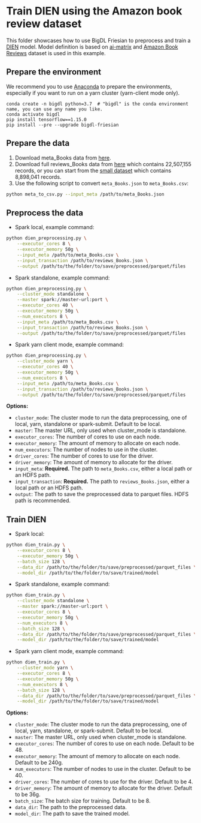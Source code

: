 # Train DIEN using the Amazon book review dataset
This folder showcases how to use BigDL Friesian to preprocess and train a [DIEN](https://arxiv.org/pdf/1809.03672.pdf) model. 
Model definition is based on [ai-matrix](https://github.com/alibaba/ai-matrix/tree/master/macro_benchmark/DIEN) and
[Amazon Book Reviews](http://snap.stanford.edu/data/amazon/productGraph/categoryFiles/reviews_Books.json.gz) dataset is used in this example.

## Prepare the environment
We recommend you to use [Anaconda](https://www.anaconda.com/distribution/#linux) to prepare the environments, especially if you want to run on a yarn cluster (yarn-client mode only).
```
conda create -n bigdl python=3.7  # "bigdl" is the conda environment name, you can use any name you like.
conda activate bigdl
pip install tensorflow==1.15.0
pip install --pre --upgrade bigdl-friesian
```

## Prepare the data
1. Download meta_Books data from [here](http://snap.stanford.edu/data/amazon/productGraph/categoryFiles/meta_Books.json.gz). 
2. Download full reviews_Books data from [here](http://snap.stanford.edu/data/amazon/productGraph/categoryFiles/reviews_Books.json.gz) which contains 22,507,155 records, or you can start from the [small dataset](http://snap.stanford.edu/data/amazon/productGraph/categoryFiles/reviews_Books_5.json.gz) which contains 8,898,041 records.
3. Use the following script to convert `meta_Books.json` to `meta_Books.csv`:
```bash
python meta_to_csv.py --input_meta /path/to/meta_Books.json
```

## Preprocess the data  
* Spark local, example command:
```bash
python dien_preprocessing.py \
    --executor_cores 8 \
    --executor_memory 50g \
    --input_meta /path/to/meta_Books.csv \
    --input_transaction /path/to/reviews_Books.json \
    --output /path/to/the/folder/to/save/preprocessed/parquet/files
```

* Spark standalone, example command:
```bash
python dien_preprocessing.py \
    --cluster_mode standalone \
    --master spark://master-url:port \
    --executor_cores 40 \
    --executor_memory 50g \
    --num_executors 8 \
    --input_meta /path/to/meta_Books.csv \
    --input_transaction /path/to/reviews_Books.json \
    --output /path/to/the/folder/to/save/preprocessed/parquet/files
```

* Spark yarn client mode, example command:
```bash
python dien_preprocessing.py \
    --cluster_mode yarn \
    --executor_cores 40 \
    --executor_memory 50g \
    --num_executors 8 \
    --input_meta /path/to/meta_Books.csv \
    --input_transaction /path/to/reviews_Books.json \
    --output /path/to/the/folder/to/save/preprocessed/parquet/files
```

__Options:__
* `cluster_mode`: The cluster mode to run the data preprocessing, one of local, yarn, standalone or spark-submit. Default to be local.
* `master`: The master URL, only used when cluster_mode is standalone.
* `executor_cores`: The number of cores to use on each node. 
* `executor_memory`: The amount of memory to allocate on each node. 
* `num_executors`: The number of nodes to use in the cluster. 
* `driver_cores`: The number of cores to use for the driver. 
* `driver_memory`: The amount of memory to allocate for the driver.
* `input_meta`: __Required.__ The path to `meta_Books.csv`, either a local path or an HDFS path.
* `input_transaction`: __Required.__ The path to `reviews_Books.json`, either a local path or an HDFS path.
* `output`: The path to save the preprocessed data to parquet files. HDFS path is recommended.

## Train DIEN
* Spark local:
```bash
python dien_train.py \
    --executor_cores 8 \
    --executor_memory 50g \
    --batch_size 128 \
    --data_dir /path/to/the/folder/to/save/preprocessed/parquet_files \
    --model_dir /path/to/the/folder/to/save/trained/model 
```

* Spark standalone, example command:
```bash
python dien_train.py \
    --cluster_mode standalone \
    --master spark://master-url:port \
    --executor_cores 8 \
    --executor_memory 50g \
    --num_executors 8 \
    --batch_size 128 \
    --data_dir /path/to/the/folder/to/save/preprocessed/parquet_files \
    --model_dir /path/to/the/folder/to/save/trained/model 
```

* Spark yarn client mode, example command:
```bash
python dien_train.py \
    --cluster_mode yarn \
    --executor_cores 8 \
    --executor_memory 50g \
    --num_executors 8 \
    --batch_size 128 \
    --data_dir /path/to/the/folder/to/save/preprocessed/parquet_files \
    --model_dir /path/to/the/folder/to/save/trained/model 
```

__Options:__
* `cluster_mode`: The cluster mode to run the data preprocessing, one of local, yarn, standalone, or spark-submit. Default to be local.
* `master`: The master URL, only used when cluster_mode is standalone.
* `executor_cores`: The number of cores to use on each node. Default to be 48.
* `executor_memory`: The amount of memory to allocate on each node. Default to be 240g.
* `num_executors`: The number of nodes to use in the cluster. Default to be 40.
* `driver_cores`: The number of cores to use for the driver. Default to be 4.
* `driver_memory`: The amount of memory to allocate for the driver. Default to be 36g.
* `batch_size`: The batch size for training. Default to be 8.
* `data_dir`: The path to the preprocessed data.
* `model_dir`: The path to save the trained model.
